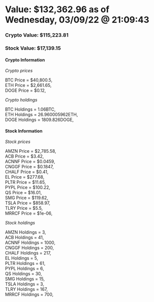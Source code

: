 # Value: $132,362.96 as of Wednesday, 03/09/22 @ 21:09:43 

### Crypto Value: $115,223.81

### Stock Value: $17,139.15

#### Crypto Information 
*Crypto prices* 

BTC Price = $40,800.5,  
ETH Price = $2,661.65,  
DOGE Price = $0.12,  


*Crypto holdings* 

BTC Holdings = 1.06BTC,  
ETH Holdings = 26.960005962ETH,  
DOGE Holdings = 1809.826DOGE,  


#### Stock Information 

*Stock prices* 

AMZN Price = $2,785.58,  
ACB Price = $3.42,  
ACNNF Price = $0.0459,  
CNGGF Price = $0.1847,  
CHALF Price = $0.41,  
EL Price = $277.68,  
PLTR Price = $11.65,  
PYPL Price = $100.22,  
QS Price = $16.01,  
SMG Price = $119.62,  
TSLA Price = $858.97,  
TLRY Price = $5.5,  
MRRCF Price = $1e-06,  


*Stock holdings* 

AMZN Holdings = 3,  
ACB Holdings = 41,  
ACNNF Holdings = 1000,  
CNGGF Holdings = 200,  
CHALF Holdings = 217,  
EL Holdings = 5,  
PLTR Holdings = 61,  
PYPL Holdings = 6,  
QS Holdings = 30,  
SMG Holdings = 15,  
TSLA Holdings = 3,  
TLRY Holdings = 167,  
MRRCF Holdings = 700,  


